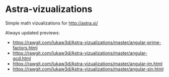 Astra-vizualizations
====================

Simple math vizualizations for http://astra.si/

Always updated previews:

* https://rawgit.com/lukaw3d/Astra-vizualizations/master/angular-prime-factors.html
* https://rawgit.com/lukaw3d/Astra-vizualizations/master/angular-gcd.html
* https://rawgit.com/lukaw3d/Astra-vizualizations/master/angular-im.html
* https://rawgit.com/lukaw3d/Astra-vizualizations/master/angular-sin.html
